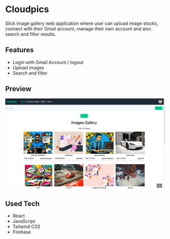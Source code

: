 # Cloudpics

Slick image gallery web application where user can upload image stocks, connect with their Gmail account, manage their own account and also search and filter results.

## Features

- Login with Gmail Account / logout
- Upload images
- Search and filter

## Preview

![Screen shot](./src/assets/screen-shot.png)

## Used Tech

- React
- JavaScript
- Tailwind CSS
- Firebase

